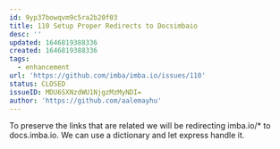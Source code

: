 ```yaml
---
id: 9yp37bowqvm9c5ra2b20f03
title: 110 Setup Proper Redirects to Docsimbaio
desc: ''
updated: 1646819388336
created: 1646819388336
tags:
  - enhancement
url: 'https://github.com/imba/imba.io/issues/110'
status: CLOSED
issueID: MDU6SXNzdWU1NjgzMzMyNDI=
author: 'https://github.com/aalemayhu'
---
```

To preserve the links that are related we will be redirecting imba.io/* to docs.imba.io. We can use a dictionary and let express handle it.

